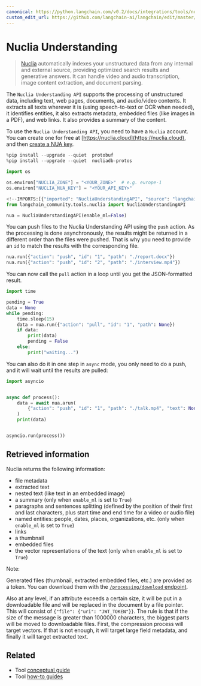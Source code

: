 ```yaml
---
canonical: https://python.langchain.com/v0.2/docs/integrations/tools/nuclia/
custom_edit_url: https://github.com/langchain-ai/langchain/edit/master/docs/docs/integrations/tools/nuclia.ipynb
---
```


# Nuclia Understanding

> [Nuclia](https://nuclia.com) automatically indexes your unstructured data from any internal and external source, providing optimized search results and generative answers. It can handle video and audio transcription, image content extraction, and document parsing.

The `Nuclia Understanding API` supports the processing of unstructured data, including text, web pages, documents, and audio/video contents. It extracts all texts wherever it is (using speech-to-text or OCR when needed), it identifies entities, it also extracts metadata, embedded files (like images in a PDF), and web links. It also provides a summary of the content.

To use the `Nuclia Understanding API`, you need to have a `Nuclia` account. You can create one for free at [https://nuclia.cloud](https://nuclia.cloud), and then [create a NUA key](https://docs.nuclia.dev/docs/docs/using/understanding/intro).

```python
%pip install --upgrade --quiet  protobuf
%pip install --upgrade --quiet  nucliadb-protos
```

```python
import os

os.environ["NUCLIA_ZONE"] = "<YOUR_ZONE>"  # e.g. europe-1
os.environ["NUCLIA_NUA_KEY"] = "<YOUR_API_KEY>"
```

```python
<!--IMPORTS:[{"imported": "NucliaUnderstandingAPI", "source": "langchain_community.tools.nuclia", "docs": "https://api.python.langchain.com/en/latest/tools/langchain_community.tools.nuclia.tool.NucliaUnderstandingAPI.html", "title": "Nuclia Understanding"}]-->
from langchain_community.tools.nuclia import NucliaUnderstandingAPI

nua = NucliaUnderstandingAPI(enable_ml=False)
```

You can push files to the Nuclia Understanding API using the `push` action. As the processing is done asynchronously, the results might be returned in a different order than the files were pushed. That is why you need to provide an `id` to match the results with the corresponding file.

```python
nua.run({"action": "push", "id": "1", "path": "./report.docx"})
nua.run({"action": "push", "id": "2", "path": "./interview.mp4"})
```

You can now call the `pull` action in a loop until you get the JSON-formatted result.

```python
import time

pending = True
data = None
while pending:
    time.sleep(15)
    data = nua.run({"action": "pull", "id": "1", "path": None})
    if data:
        print(data)
        pending = False
    else:
        print("waiting...")
```

You can also do it in one step in `async` mode, you only need to do a push, and it will wait until the results are pulled:

```python
import asyncio


async def process():
    data = await nua.arun(
        {"action": "push", "id": "1", "path": "./talk.mp4", "text": None}
    )
    print(data)


asyncio.run(process())
```

## Retrieved information

Nuclia returns the following information:

- file metadata
- extracted text
- nested text (like text in an embedded image)
- a summary (only when `enable_ml` is set to `True`)
- paragraphs and sentences splitting (defined by the position of their first and last characters, plus start time and end time for a video or audio file)
- named entities: people, dates, places, organizations, etc. (only when `enable_ml` is set to `True`)
- links
- a thumbnail
- embedded files
- the vector representations of the text (only when `enable_ml` is set to `True`)

Note:

Generated files (thumbnail, extracted embedded files, etc.) are provided as a token. You can download them with the [`/processing/download` endpoint](https://docs.nuclia.dev/docs/api#operation/Download_binary_file_processing_download_get).

Also at any level, if an attribute exceeds a certain size, it will be put in a downloadable file and will be replaced in the document by a file pointer. This will consist of `{"file": {"uri": "JWT_TOKEN"}}`. The rule is that if the size of the message is greater than 1000000 characters, the biggest parts will be moved to downloadable files. First, the compression process will target vectors. If that is not enough, it will target large field metadata, and finally it will target extracted text.

## Related

- Tool [conceptual guide](/docs/concepts/#tools)
- Tool [how-to guides](/docs/how_to/#tools)